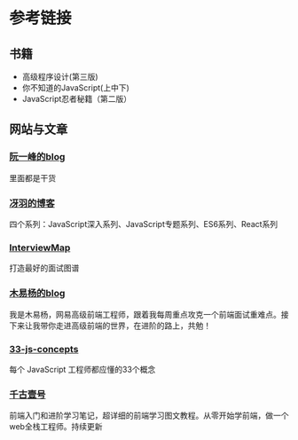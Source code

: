 # 参考链接

## 书籍
- 高级程序设计(第三版)
- 你不知道的JavaScript(上中下)
- JavaScript忍者秘籍（第二版）

## 网站与文章
### [阮一峰的blog](http://www.ruanyifeng.com/home.html)
里面都是干货

### [冴羽的博客](https://github.com/mqyqingfeng/Blog)
四个系列：JavaScript深入系列、JavaScript专题系列、ES6系列、React系列

### [InterviewMap](https://yuchengkai.cn/docs/)
打造最好的面试图谱

### [木易杨的blog](https://github.com/yygmind/blog)
我是木易杨，网易高级前端工程师，跟着我每周重点攻克一个前端面试重难点。接下来让我带你走进高级前端的世界，在进阶的路上，共勉！

### [33-js-concepts](https://github.com/stephentian/33-js-concepts)
每个 JavaScript 工程师都应懂的33个概念

### [千古壹号](https://github.com/smyhvae/Web)
前端入门和进阶学习笔记，超详细的前端学习图文教程。从零开始学前端，做一个web全栈工程师。持续更新
